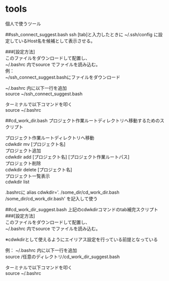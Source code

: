 # tools
個人で使うツール

##ssh_connect_suggest.bash
ssh [tab]と入力したときに ~/.ssh/config に設定しているHost名を候補として表示させる。

###[設定方法]  
このファイルをダウンロードして配置し、  
~/.bashrc 内でsource でファイルを読み込む。  
例：  
~/ssh_connect_suggest.bashにファイルをダウンロード

~/.bashrc 内に以下一行を追加  
source ~/ssh_connect_suggest.bash

ターミナルで以下コマンドを叩く  
source ~/.bashrc

##cd_work_dir.bash
プロジェクト作業ルートディレクトリへ移動するためのスクリプト  

プロジェクト作業ルートディレクトリへ移動  
cdwkdir mv [プロジェクト名]  
プロジェクト追加  
cdwkdir add [プロジェクト名] [プロジェクト作業ルートパス]  
プロジェクト削除  
cdwkdir delete [プロジェクト名]  
プロジェクト一覧表示  
cdwkdir list

.bashrcに
alias cdwkdir='. /some_dir/cd_work_dir.bash /some_dir/cd_work_dir.bash'
を記入して使う

##cd_work_dir_suggest.bash
上記のcdwkdirコマンドのtab補完スクリプト
###[設定方法]  
このファイルをダウンロードして配置し、  
~/.bashrc 内でsource でファイルを読み込む。  

※cdwkdirとして使えるようにエイリアス設定を行っている前提となっている

例：
~/.bashrc 内に以下一行を追加  
source /任意のディレクトリ/cd_work_dir_suggest.bash

ターミナルで以下コマンドを叩く  
source ~/.bashrc

